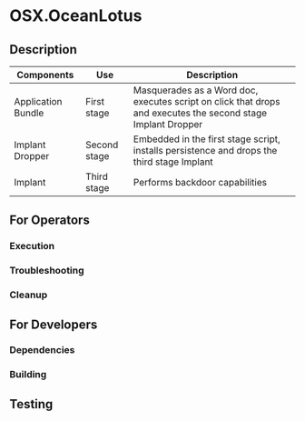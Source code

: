 # OSX.OceanLotus

## Description
| Components | Use | Description |
| ---------- | --- | ----------- |
| Application Bundle | First stage | Masquerades as a Word doc, executes script on click that drops and executes the second stage Implant Dropper |
| Implant Dropper | Second stage | Embedded in the first stage script, installs persistence and drops the third stage Implant |
| Implant | Third stage | Performs backdoor capabilities |

## For Operators

### Execution

### Troubleshooting

### Cleanup

## For Developers 

### Dependencies

### Building

## Testing